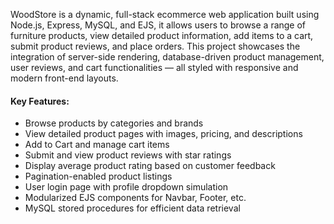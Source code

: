 WoodStore is a dynamic, full-stack ecommerce web application built using Node.js, Express, MySQL, and EJS, it allows users to browse a range of furniture products, view detailed product information, add items to a cart, submit product reviews, and place orders.
This project showcases the integration of server-side rendering, database-driven product management, user reviews, and cart functionalities — all styled with responsive and modern front-end layouts.

#### Key Features:
- Browse products by categories and brands
- View detailed product pages with images, pricing, and descriptions
- Add to Cart and manage cart items
- Submit and view product reviews with star ratings
- Display average product rating based on customer feedback
- Pagination-enabled product listings
- User login page with profile dropdown simulation
- Modularized EJS components for Navbar, Footer, etc.
- MySQL stored procedures for efficient data retrieval
